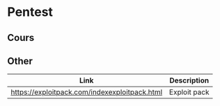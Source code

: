 # Pentest

## Cours

## Other

| Link | Description |
|-|-|
| https://exploitpack.com/indexexploitpack.html | Exploit pack |
